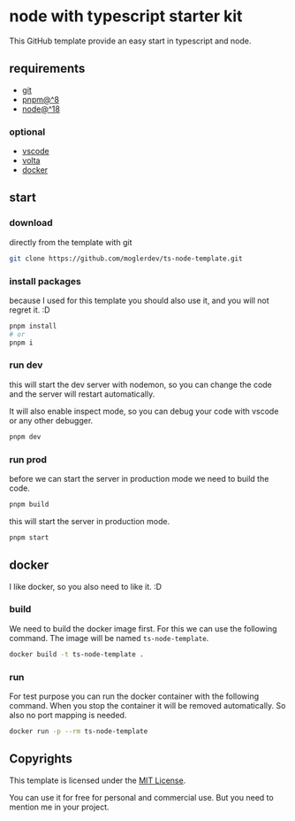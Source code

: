 # node with typescript starter kit

This GitHub template provide an easy start in typescript and node.

## requirements

- [git](https://git-scm.com)
- [pnpm@^8](https://pnpm.io/installation)
- [node@^18](https://nodejs.org/en)

### optional

- [vscode](https://code.visualstudio.com)
- [volta](https://volta.sh)
- [docker](https://www.docker.com)

## start

### download

directly from the template with git

```sh
git clone https://github.com/moglerdev/ts-node-template.git
```

### install packages

because I used for this template you should also use it,
and you will not regret it. :D

```sh
pnpm install
# or
pnpm i
```

### run dev

this will start the dev server with nodemon, so you can change the code and the server will restart automatically.

It will also enable inspect mode, so you can debug your code with vscode
or any other debugger.

```sh
pnpm dev
```

### run prod

before we can start the server in production mode we need to build the code.

```sh
pnpm build
```

this will start the server in production mode.

```sh
pnpm start
```

## docker

I like docker, so you also need to like it. :D

### build

We need to build the docker image first. For this we can use the following command. The image will be named `ts-node-template`.

```sh
docker build -t ts-node-template .
```

### run

For test purpose you can run the docker container with the following command. When you stop the container it will be removed automatically.
So also no port mapping is needed.

```sh
docker run -p --rm ts-node-template
```

## Copyrights

This template is licensed under the [MIT License](LICENSE).

You can use it for free for personal and commercial use.
But you need to mention me in your project.
